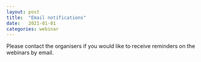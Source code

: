 ```yaml
---
layout: post
title:  "Email notifications"
date:   2021-01-01
categories: webinar
---
```

Please contact the organisers if you would like to receive reminders on the webinars by email. 
